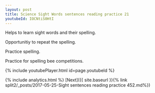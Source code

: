 ```yaml
---
layout: post
title: Science Sight Words sentences reading practice 21
youtubeId: IOCNtiS0HtI
---
```

 
 
Helps to learn sight words and their spelling.

Opportunitiy to repeat the spelling. 

Practice spelling. 
 
Practice for spelling bee competitions. 
 
{% include youtubePlayer.html id=page.youtubeId %}
 
 
{% include analytics.html %} 
[Next]({{ site.baseurl }}{% link  split2/_posts/2017-05-25-Sight sentences reading practice 452.md%})
 

